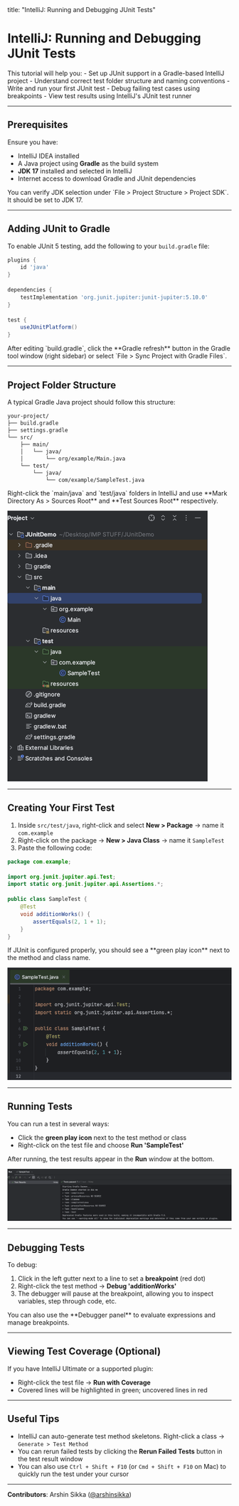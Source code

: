 <frontmatter>
  title: "IntelliJ: Running and Debugging JUnit Tests"
</frontmatter>

# IntelliJ: Running and Debugging JUnit Tests

<box type="info" seamless>
This tutorial will help you:
- Set up JUnit support in a Gradle-based IntelliJ project
- Understand correct test folder structure and naming conventions
- Write and run your first JUnit test
- Debug failing test cases using breakpoints
- View test results using IntelliJ's JUnit test runner
</box>

---

## Prerequisites

Ensure you have:
- IntelliJ IDEA installed
- A Java project using **Gradle** as the build system
- **JDK 17** installed and selected in IntelliJ
- Internet access to download Gradle and JUnit dependencies

<box type="tip" seamless>
You can verify JDK selection under `File > Project Structure > Project SDK`. It should be set to JDK 17.
</box>

---

## Adding JUnit to Gradle

To enable JUnit 5 testing, add the following to your `build.gradle` file:

```groovy
plugins {
    id 'java'
}

dependencies {
    testImplementation 'org.junit.jupiter:junit-jupiter:5.10.0'
}

test {
    useJUnitPlatform()
}
```

<box type="tip" seamless>
After editing `build.gradle`, click the **Gradle refresh** button in the Gradle tool window (right sidebar) or select `File > Sync Project with Gradle Files`.
</box>

---

## Project Folder Structure

A typical Gradle Java project should follow this structure:

```text
your-project/
├── build.gradle
├── settings.gradle
└── src/
    ├── main/
    │   └── java/
    │       └── org/example/Main.java
    └── test/
        └── java/
            └── com/example/SampleTest.java
```

<box type="tip" seamless>
Right-click the `main/java` and `test/java` folders in IntelliJ and use **Mark Directory As > Sources Root** and **Test Sources Root** respectively.
</box>

![Project Structure](images/intellij-junit-assets/sample-folder-structure.png)

---

## Creating Your First Test

1. Inside `src/test/java`, right-click and select **New > Package** → name it `com.example`  
2. Right-click on the package → **New > Java Class** → name it `SampleTest`  
3. Paste the following code:

```java
package com.example;

import org.junit.jupiter.api.Test;
import static org.junit.jupiter.api.Assertions.*;

public class SampleTest {
    @Test
    void additionWorks() {
        assertEquals(2, 1 + 1);
    }
}
```

<box type="info" seamless>
If JUnit is configured properly, you should see a **green play icon** next to the method and class name.
</box>

![Test Class](images/intellij-junit-assets/sample-test-class.png)

---

## Running Tests

You can run a test in several ways:
- Click the **green play icon** next to the test method or class
- Right-click on the test file and choose **Run 'SampleTest'**

After running, the test results appear in the **Run** window at the bottom.

![Test Results](images/intellij-junit-assets/test-results.png)

---

## Debugging Tests

To debug:
1. Click in the left gutter next to a line to set a **breakpoint** (red dot)
2. Right-click the test method → **Debug 'additionWorks'**
3. The debugger will pause at the breakpoint, allowing you to inspect variables, step through code, etc.

<box type="tip" seamless>
You can also use the **Debugger panel** to evaluate expressions and manage breakpoints.
</box>

---

## Viewing Test Coverage (Optional)

If you have IntelliJ Ultimate or a supported plugin:
- Right-click the test file → **Run with Coverage**
- Covered lines will be highlighted in green; uncovered lines in red

---

## Useful Tips

<box type="tip" seamless>
<ul>
  <li>IntelliJ can auto-generate test method skeletons. Right-click a class → <code>Generate > Test Method</code></li>
  <li>You can rerun failed tests by clicking the <strong>Rerun Failed Tests</strong> button in the test result window</li>
  <li>You can also use <code>Ctrl + Shift + F10</code> (or <code>Cmd + Shift + F10</code> on Mac) to quickly run the test under your cursor</li>
</ul>
</box>


---

**Contributors**: Arshin Sikka ([@arshinsikka](https://github.com/arshinsikka))
